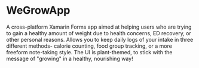 # WeGrowApp
A cross-platform Xamarin Forms app aimed at helping users who are trying to gain a healthy amount of weight due to health concerns, ED recovery, or other personal reasons. 
Allows you to keep daily logs of your intake in three different methods- calorie counting, food group tracking, or a more freeform note-taking style. 
The UI is plant-themed, to stick with the message of "growing" in a healthy, nourishing way!
